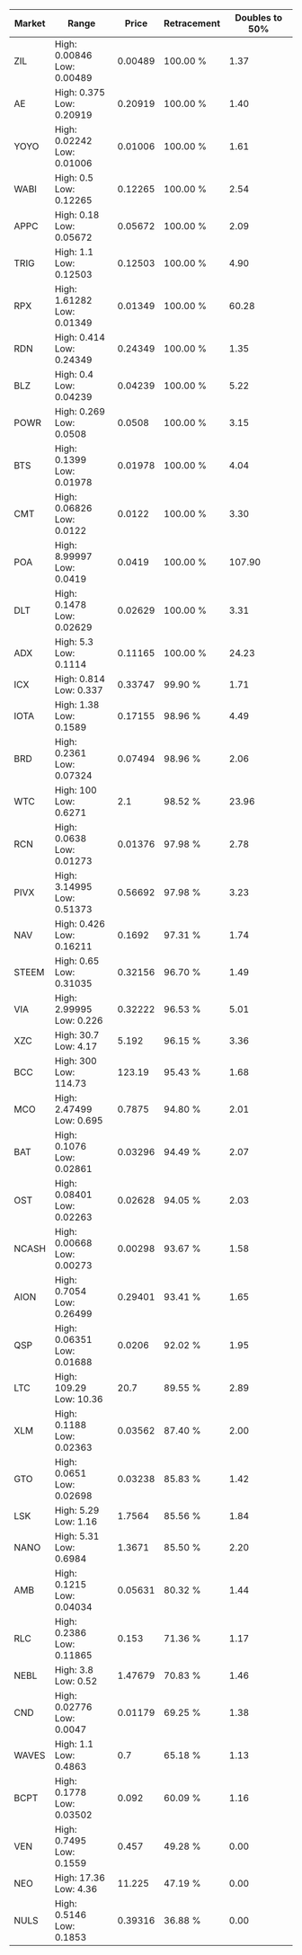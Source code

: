 | Market | Range | Price| Retracement | Doubles to 50% |
| --- | --- | --- | --- | --- |
| ZIL | High: 0.00846<br />Low: 0.00489 | 0.00489 | 100.00 % | 1.37 |
| AE | High: 0.375<br />Low: 0.20919 | 0.20919 | 100.00 % | 1.40 |
| YOYO | High: 0.02242<br />Low: 0.01006 | 0.01006 | 100.00 % | 1.61 |
| WABI | High: 0.5<br />Low: 0.12265 | 0.12265 | 100.00 % | 2.54 |
| APPC | High: 0.18<br />Low: 0.05672 | 0.05672 | 100.00 % | 2.09 |
| TRIG | High: 1.1<br />Low: 0.12503 | 0.12503 | 100.00 % | 4.90 |
| RPX | High: 1.61282<br />Low: 0.01349 | 0.01349 | 100.00 % | 60.28 |
| RDN | High: 0.414<br />Low: 0.24349 | 0.24349 | 100.00 % | 1.35 |
| BLZ | High: 0.4<br />Low: 0.04239 | 0.04239 | 100.00 % | 5.22 |
| POWR | High: 0.269<br />Low: 0.0508 | 0.0508 | 100.00 % | 3.15 |
| BTS | High: 0.1399<br />Low: 0.01978 | 0.01978 | 100.00 % | 4.04 |
| CMT | High: 0.06826<br />Low: 0.0122 | 0.0122 | 100.00 % | 3.30 |
| POA | High: 8.99997<br />Low: 0.0419 | 0.0419 | 100.00 % | 107.90 |
| DLT | High: 0.1478<br />Low: 0.02629 | 0.02629 | 100.00 % | 3.31 |
| ADX | High: 5.3<br />Low: 0.1114 | 0.11165 | 100.00 % | 24.23 |
| ICX | High: 0.814<br />Low: 0.337 | 0.33747 | 99.90 % | 1.71 |
| IOTA | High: 1.38<br />Low: 0.1589 | 0.17155 | 98.96 % | 4.49 |
| BRD | High: 0.2361<br />Low: 0.07324 | 0.07494 | 98.96 % | 2.06 |
| WTC | High: 100<br />Low: 0.6271 | 2.1 | 98.52 % | 23.96 |
| RCN | High: 0.0638<br />Low: 0.01273 | 0.01376 | 97.98 % | 2.78 |
| PIVX | High: 3.14995<br />Low: 0.51373 | 0.56692 | 97.98 % | 3.23 |
| NAV | High: 0.426<br />Low: 0.16211 | 0.1692 | 97.31 % | 1.74 |
| STEEM | High: 0.65<br />Low: 0.31035 | 0.32156 | 96.70 % | 1.49 |
| VIA | High: 2.99995<br />Low: 0.226 | 0.32222 | 96.53 % | 5.01 |
| XZC | High: 30.7<br />Low: 4.17 | 5.192 | 96.15 % | 3.36 |
| BCC | High: 300<br />Low: 114.73 | 123.19 | 95.43 % | 1.68 |
| MCO | High: 2.47499<br />Low: 0.695 | 0.7875 | 94.80 % | 2.01 |
| BAT | High: 0.1076<br />Low: 0.02861 | 0.03296 | 94.49 % | 2.07 |
| OST | High: 0.08401<br />Low: 0.02263 | 0.02628 | 94.05 % | 2.03 |
| NCASH | High: 0.00668<br />Low: 0.00273 | 0.00298 | 93.67 % | 1.58 |
| AION | High: 0.7054<br />Low: 0.26499 | 0.29401 | 93.41 % | 1.65 |
| QSP | High: 0.06351<br />Low: 0.01688 | 0.0206 | 92.02 % | 1.95 |
| LTC | High: 109.29<br />Low: 10.36 | 20.7 | 89.55 % | 2.89 |
| XLM | High: 0.1188<br />Low: 0.02363 | 0.03562 | 87.40 % | 2.00 |
| GTO | High: 0.0651<br />Low: 0.02698 | 0.03238 | 85.83 % | 1.42 |
| LSK | High: 5.29<br />Low: 1.16 | 1.7564 | 85.56 % | 1.84 |
| NANO | High: 5.31<br />Low: 0.6984 | 1.3671 | 85.50 % | 2.20 |
| AMB | High: 0.1215<br />Low: 0.04034 | 0.05631 | 80.32 % | 1.44 |
| RLC | High: 0.2386<br />Low: 0.11865 | 0.153 | 71.36 % | 1.17 |
| NEBL | High: 3.8<br />Low: 0.52 | 1.47679 | 70.83 % | 1.46 |
| CND | High: 0.02776<br />Low: 0.0047 | 0.01179 | 69.25 % | 1.38 |
| WAVES | High: 1.1<br />Low: 0.4863 | 0.7 | 65.18 % | 1.13 |
| BCPT | High: 0.1778<br />Low: 0.03502 | 0.092 | 60.09 % | 1.16 |
| VEN | High: 0.7495<br />Low: 0.1559 | 0.457 | 49.28 % | 0.00 |
| NEO | High: 17.36<br />Low: 4.36 | 11.225 | 47.19 % | 0.00 |
| NULS | High: 0.5146<br />Low: 0.1853 | 0.39316 | 36.88 % | 0.00 |
